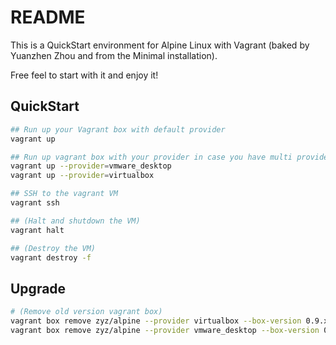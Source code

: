 # README

This is a QuickStart environment for Alpine Linux with Vagrant (baked by Yuanzhen Zhou and from the Minimal installation).

Free feel to start with it and enjoy it!

## QuickStart

```sh
## Run up your Vagrant box with default provider
vagrant up

## Run up vagrant box with your provider in case you have multi provider envs like me, I am rich :)
vagrant up --provider=vmware_desktop
vagrant up --provider=virtualbox

## SSH to the vagrant VM
vagrant ssh

## (Halt and shutdown the VM)
vagrant halt

## (Destroy the VM)
vagrant destroy -f
```

## Upgrade

```sh
# (Remove old version vagrant box)
vagrant box remove zyz/alpine --provider virtualbox --box-version 0.9.x
vagrant box remove zyz/alpine --provider vmware_desktop --box-version 0.9.x
```

